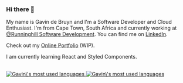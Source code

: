 ### Hi there 👋

My name is Gavin de Bruyn and I'm a Software Developer and Cloud Enthusiast. I'm from Cape Town, South Africa and currently working at [@Runninghill Software Development](https://www.runninghill.co.za/). You can find me on [LinkedIn](https://www.linkedin.com/in/gavin-de-bruyn-1a8692182/).

Check out my [Online Portfolio](https://online-portfolio-frontend-prod.herokuapp.com/) (WIP).

I am currently learning React and Styled Components.

##

<a href="https://github.com/Solenoden/Solenoden">
  <img align="center" src="https://github-readme-stats.vercel.app/api/top-langs/?username=Solenoden&title_color=ffffff&text_color=c9cacc&icon_color=2bbc8a&bg_color=1d1f21&langs_count=5&layout=compact#gh-dark-mode-only" alt="Gavin\'s most used languages"/>
  <img align="center" src="https://github-readme-stats.vercel.app/api/top-langs/?username=Solenoden&title_color=ffffff&text_color=c9cacc&icon_color=2bbc8a&bg_color=1d1f21&langs_count=5&layout=compact#gh-light-mode-only" alt="Gavin\'s most used languages"/>
</a>
